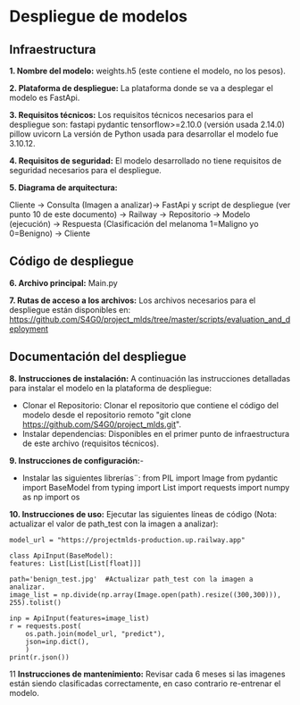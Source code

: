 # Despliegue de modelos

## Infraestructura

**1. Nombre del modelo:** weights.h5 (este contiene el modelo, no los pesos).

**2. Plataforma de despliegue:** La plataforma donde se va a desplegar el modelo es FastApi.

**3. Requisitos técnicos:** Los requisitos técnicos necesarios para el despliegue son:
  fastapi
  pydantic
  tensorflow>=2.10.0 (versión usada 2.14.0)  
  pillow
  uvicorn
  La versión de Python usada para desarrollar el modelo fue 3.10.12.
  
**4. Requisitos de seguridad:** El modelo desarrollado no tiene requisitos de seguridad necesarios para el despliegue.
 
**5. Diagrama de arquitectura:**

Cliente -> Consulta (Imagen a analizar)-> FastApi y script de despliegue (ver punto 10 de este documento) -> Railway -> Repositorio -> Modelo (ejecución) -> Respuesta (Clasificación del melanoma 1=Maligno yo 0=Benigno) -> Cliente


## Código de despliegue
**6. Archivo principal:** Main.py
  
**7. Rutas de acceso a los archivos:** Los archivos necesarios para el despliegue están disponibles en: https://github.com/S4G0/project_mlds/tree/master/scripts/evaluation_and_deployment
  
## Documentación del despliegue

**8. Instrucciones de instalación:** A continuación las instrucciones detalladas para instalar el modelo en la plataforma de despliegue:
- Clonar el Repositorio: Clonar el repositorio que contiene el código del modelo desde el repositorio remoto "git clone https://github.com/S4G0/project_mlds.git".
- Instalar dependencias: Disponibles en el primer punto de infraestructura de este archivo (requisitos técnicos).
  
**9. Instrucciones de configuración:**-
- Instalar las siguientes librerías¨:
  from PIL import Image
  from pydantic import BaseModel
  from typing import List
  import requests
  import numpy as np
  import os


**10. Instrucciones de uso:** Ejecutar las siguientes líneas de código (Nota: actualizar el valor de path_test con la imagen a analizar):

    model_url = "https://projectmlds-production.up.railway.app" 
    
    class ApiInput(BaseModel):
    features: List[List[List[float]]]
    
    path='benign_test.jpg'  #Actualizar path_test con la imagen a analizar.
    image_list = np.divide(np.array(Image.open(path).resize((300,300))), 255).tolist()
    
    inp = ApiInput(features=image_list)
    r = requests.post(
        os.path.join(model_url, "predict"),
        json=inp.dict(),
        )
    print(r.json()) 

11 **Instrucciones de mantenimiento:** Revisar cada 6 meses si las imagenes están siendo clasificadas correctamente, en caso contrario re-entrenar el modelo.


